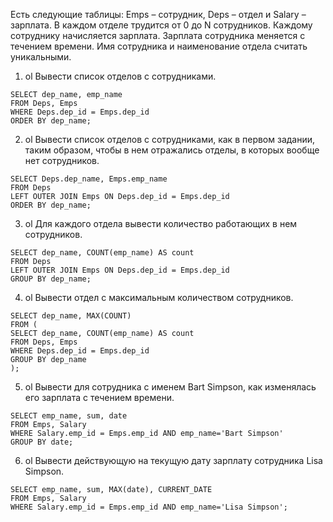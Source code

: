 Есть следующие таблицы: Emps – сотрудник, Deps – отдел и Salary – зарплата. В каждом отделе трудится от 0 до N сотрудников. Каждому сотруднику начисляется зарплата. Зарплата сотрудника меняется с течением времени. Имя сотрудника и наименование отдела считать уникальными.


1. ol	Вывести список отделов с сотрудниками.
```
SELECT dep_name, emp_name
FROM Deps, Emps
WHERE Deps.dep_id = Emps.dep_id
ORDER BY dep_name;
```
2. ol	Вывести список отделов с сотрудниками, как в первом задании, таким образом, чтобы в нем отражались отделы, в которых вообще нет сотрудников.
```
SELECT Deps.dep_name, Emps.emp_name
FROM Deps
LEFT OUTER JOIN Emps ON Deps.dep_id = Emps.dep_id
ORDER BY dep_name;
```
3. ol	Для каждого отдела вывести количество работающих в нем сотрудников.
```
SELECT dep_name, COUNT(emp_name) AS count
FROM Deps
LEFT OUTER JOIN Emps ON Deps.dep_id = Emps.dep_id
GROUP BY dep_name;
```
4. ol	Вывести отдел с максимальным количеством сотрудников.
```
SELECT dep_name, MAX(COUNT)
FROM (
SELECT dep_name, COUNT(emp_name) AS count
FROM Deps, Emps
WHERE Deps.dep_id = Emps.dep_id
GROUP BY dep_name
);
```
5. ol	Вывести для сотрудника с именем Bart Simpson, как изменялась его зарплата с течением времени.
```
SELECT emp_name, sum, date
FROM Emps, Salary
WHERE Salary.emp_id = Emps.emp_id AND emp_name='Bart Simpson'
GROUP BY date;
```
6. ol	Вывести действующую на текущую дату зарплату сотрудника Lisa Simpson.
```
SELECT emp_name, sum, MAX(date), CURRENT_DATE
FROM Emps, Salary
WHERE Salary.emp_id = Emps.emp_id AND emp_name='Lisa Simpson';
```
